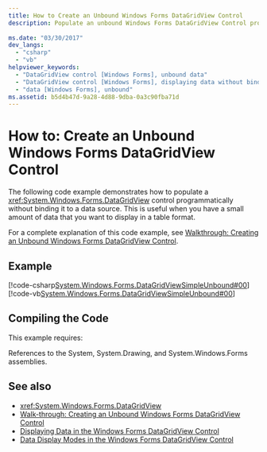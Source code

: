 ```yaml
---
title: How to Create an Unbound Windows Forms DataGridView Control
description: Populate an unbound Windows Forms DataGridView Control programmatically and display a small amount of data in a table format without binding it to a data source
   
ms.date: "03/30/2017"
dev_langs: 
  - "csharp"
  - "vb"
helpviewer_keywords: 
  - "DataGridView control [Windows Forms], unbound data"
  - "DataGridView control [Windows Forms], displaying data without binding to a data source"
  - "data [Windows Forms], unbound"
ms.assetid: b5d4b47d-9a28-4d88-9dba-0a3c90fba71d
---
```

# How to: Create an Unbound Windows Forms DataGridView Control

The following code example demonstrates how to populate a <xref:System.Windows.Forms.DataGridView> control programmatically without binding it to a data source. This is useful when you have a small amount of data that you want to display in a table format.  
  
 For a complete explanation of this code example, see [Walkthrough: Creating an Unbound Windows Forms DataGridView Control](walkthrough-creating-an-unbound-windows-forms-datagridview-control.md).
  
## Example
  
 [!code-csharp[System.Windows.Forms.DataGridViewSimpleUnbound#00](~/samples/snippets/csharp/VS_Snippets_Winforms/System.Windows.Forms.DataGridViewSimpleUnbound/CS/simpleunbound.cs#00)]
 [!code-vb[System.Windows.Forms.DataGridViewSimpleUnbound#00](~/samples/snippets/visualbasic/VS_Snippets_Winforms/System.Windows.Forms.DataGridViewSimpleUnbound/VB/simpleunbound.vb#00)]
  
## Compiling the Code

 This example requires:
  
References to the System, System.Drawing, and System.Windows.Forms assemblies.
  
## See also

- <xref:System.Windows.Forms.DataGridView>
- [Walk-through: Creating an Unbound Windows Forms DataGridView Control](walkthrough-creating-an-unbound-windows-forms-datagridview-control.md)
- [Displaying Data in the Windows Forms DataGridView Control](displaying-data-in-the-windows-forms-datagridview-control.md)
- [Data Display Modes in the Windows Forms DataGridView Control](data-display-modes-in-the-windows-forms-datagridview-control.md)
